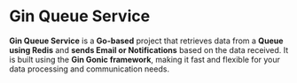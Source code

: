 # Gin Queue Service
**Gin Queue Service** is a **Go-based** project that retrieves data from a **Queue using Redis** and **sends Email or Notifications** based on the data received. It is built using the **Gin Gonic framework**, making it fast and flexible for your data processing and communication needs.
